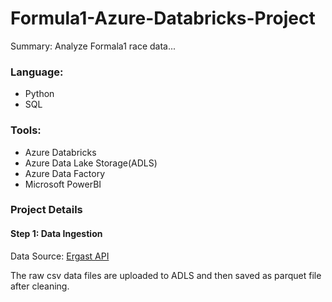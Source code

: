 # Formula1-Azure-Databricks-Project
<p> Summary: Analyze Formala1 race data...<p>
  
### Language:
- Python
- SQL


### Tools:
- Azure Databricks
- Azure Data Lake Storage(ADLS)
- Azure Data Factory
- Microsoft PowerBI

### Project Details
#### Step 1: Data Ingestion
Data Source: [Ergast API](https://ergast.com/downloads/f1db_csv.zip)

The raw csv data files are uploaded to ADLS and then saved as parquet file after cleaning.

